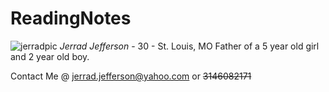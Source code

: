 # ReadingNotes

![jerradpic](https://user-images.githubusercontent.com/80726468/111247463-02b76100-85d6-11eb-9436-d47326df4ef4.jpg)
*Jerrad Jefferson* - 30 - St. Louis, MO
Father of a 5 year old girl and 2 year old boy.

Contact Me @ jerrad.jefferson@yahoo.com or ~~3146082171~~
